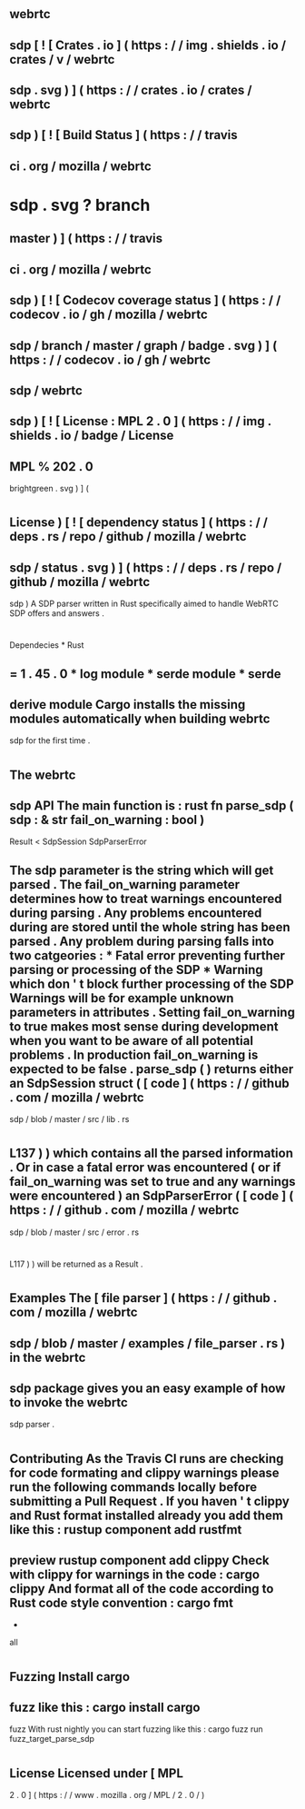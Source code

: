 #
webrtc
-
sdp
[
!
[
Crates
.
io
]
(
https
:
/
/
img
.
shields
.
io
/
crates
/
v
/
webrtc
-
sdp
.
svg
)
]
(
https
:
/
/
crates
.
io
/
crates
/
webrtc
-
sdp
)
[
!
[
Build
Status
]
(
https
:
/
/
travis
-
ci
.
org
/
mozilla
/
webrtc
-
sdp
.
svg
?
branch
=
master
)
]
(
https
:
/
/
travis
-
ci
.
org
/
mozilla
/
webrtc
-
sdp
)
[
!
[
Codecov
coverage
status
]
(
https
:
/
/
codecov
.
io
/
gh
/
mozilla
/
webrtc
-
sdp
/
branch
/
master
/
graph
/
badge
.
svg
)
]
(
https
:
/
/
codecov
.
io
/
gh
/
webrtc
-
sdp
/
webrtc
-
sdp
)
[
!
[
License
:
MPL
2
.
0
]
(
https
:
/
/
img
.
shields
.
io
/
badge
/
License
-
MPL
%
202
.
0
-
brightgreen
.
svg
)
]
(
#
License
)
[
!
[
dependency
status
]
(
https
:
/
/
deps
.
rs
/
repo
/
github
/
mozilla
/
webrtc
-
sdp
/
status
.
svg
)
]
(
https
:
/
/
deps
.
rs
/
repo
/
github
/
mozilla
/
webrtc
-
sdp
)
A
SDP
parser
written
in
Rust
specifically
aimed
to
handle
WebRTC
SDP
offers
and
answers
.
#
#
Dependecies
*
Rust
>
=
1
.
45
.
0
*
log
module
*
serde
module
*
serde
-
derive
module
Cargo
installs
the
missing
modules
automatically
when
building
webrtc
-
sdp
for
the
first
time
.
#
#
The
webrtc
-
sdp
API
The
main
function
is
:
rust
fn
parse_sdp
(
sdp
:
&
str
fail_on_warning
:
bool
)
-
>
Result
<
SdpSession
SdpParserError
>
The
sdp
parameter
is
the
string
which
will
get
parsed
.
The
fail_on_warning
parameter
determines
how
to
treat
warnings
encountered
during
parsing
.
Any
problems
encountered
during
are
stored
until
the
whole
string
has
been
parsed
.
Any
problem
during
parsing
falls
into
two
catgeories
:
*
Fatal
error
preventing
further
parsing
or
processing
of
the
SDP
*
Warning
which
don
'
t
block
further
processing
of
the
SDP
Warnings
will
be
for
example
unknown
parameters
in
attributes
.
Setting
fail_on_warning
to
true
makes
most
sense
during
development
when
you
want
to
be
aware
of
all
potential
problems
.
In
production
fail_on_warning
is
expected
to
be
false
.
parse_sdp
(
)
returns
either
an
SdpSession
struct
(
[
code
]
(
https
:
/
/
github
.
com
/
mozilla
/
webrtc
-
sdp
/
blob
/
master
/
src
/
lib
.
rs
#
L137
)
)
which
contains
all
the
parsed
information
.
Or
in
case
a
fatal
error
was
encountered
(
or
if
fail_on_warning
was
set
to
true
and
any
warnings
were
encountered
)
an
SdpParserError
(
[
code
]
(
https
:
/
/
github
.
com
/
mozilla
/
webrtc
-
sdp
/
blob
/
master
/
src
/
error
.
rs
#
L117
)
)
will
be
returned
as
a
Result
.
#
#
Examples
The
[
file
parser
]
(
https
:
/
/
github
.
com
/
mozilla
/
webrtc
-
sdp
/
blob
/
master
/
examples
/
file_parser
.
rs
)
in
the
webrtc
-
sdp
package
gives
you
an
easy
example
of
how
to
invoke
the
webrtc
-
sdp
parser
.
#
#
Contributing
As
the
Travis
CI
runs
are
checking
for
code
formating
and
clippy
warnings
please
run
the
following
commands
locally
before
submitting
a
Pull
Request
.
If
you
haven
'
t
clippy
and
Rust
format
installed
already
you
add
them
like
this
:
rustup
component
add
rustfmt
-
preview
rustup
component
add
clippy
Check
with
clippy
for
warnings
in
the
code
:
cargo
clippy
And
format
all
of
the
code
according
to
Rust
code
style
convention
:
cargo
fmt
-
-
all
#
#
Fuzzing
Install
cargo
-
fuzz
like
this
:
cargo
install
cargo
-
fuzz
With
rust
nightly
you
can
start
fuzzing
like
this
:
cargo
fuzz
run
fuzz_target_parse_sdp
#
#
License
Licensed
under
[
MPL
-
2
.
0
]
(
https
:
/
/
www
.
mozilla
.
org
/
MPL
/
2
.
0
/
)
